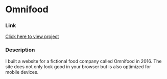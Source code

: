 # Omnifood

### Link

[Click here to view project](https://marcusvanwinden.github.io/omnifood/)

### Description

I built a website for a fictional food company called Omnifood in 2016. The site does not only look good in your browser but is also optimized for mobile devices.
